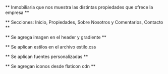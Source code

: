 ** Inmobiliaria que nos muestra las distintas propiedades que ofrece la empresa **

** Secciones: Inicio, Propiedades, Sobre Nosotros y Comentarios, Contacto **

** Se agrega imagen en el header y gradiente **

** Se aplican estilos en el archivo estilo.css

** Se aplican fuentes personalizadas ** 

** Se agregan iconos desde flaticon cdn **
